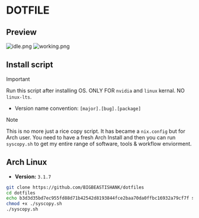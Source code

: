 # DOTFILE

## Preview
![idle.png](/Preview/idle.png)
![working.png](/Preview/working.png)

## Install script
> [!Important]
> Run this script after installing OS. ONLY FOR `nvidia` and `linux` kernal. NO `linux-lts`.
- Version name convention: `[major].[bug].[package]` 

> [!Note]
> This is no more just a rice copy script. It has became a `nix.config` but for Arch user. You need to have a fresh Arch Install and then you can run `syscopy.sh` to get my entire range of software, tools & workflow enviorment. 

## Arch Linux
- **Version:** `3.1.7`
```sh
git clone https://github.com/BIGBEASTISHANK/dotfiles
cd dotfiles
echo b3d3d35bd7ec955fd88d71b42542d8193844fce2baa70da0ffbc16932a79cf7f syscopy.sh | sha256sum -c
chmod +x ./syscopy.sh
./syscopy.sh
```
